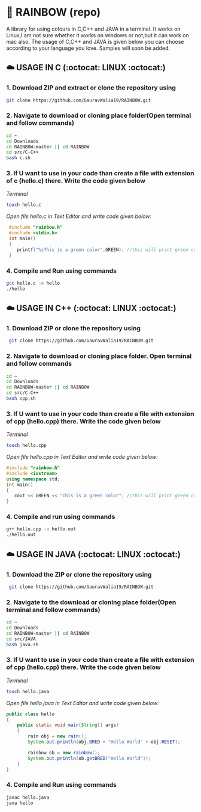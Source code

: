 # :rainbow: RAINBOW (repo)

A library for using colours in C,C++ and JAVA in a terminal. It works on Linux,I am  not sure whether it works on windows or not,but it can work on mac also. The usage of C,C++ and JAVA is given below you can choose according to your language you love. Samples will soon be added.

## :cloud: USAGE IN C (:octocat: LINUX :octocat:)

### 1. Download ZIP and extract or clone the repository using

```bash
git clone https://github.com/GauravWalia19/RAINBOW.git
```

### 2. Navigate to download or cloning place folder(Open terminal and follow commands)

```bash
cd ~
cd Downloads
cd RAINBOW-master || cd RAINBOW
cd src/C-C++
bash c.sh
```

### 3. If U want to use in your code than create a file with extension of c (hello.c) there. Write the code given below

*Terminal*

```bash
touch hello.c
```

 *Open file hello.c in Text Editor and write code given below:*

```c
 #include "rainbow.h"
 #include <stdio.h>
 int main()
 {
 	printf("%sThis is a green color",GREEN); //this will print green color text
 }
```

### 4. Compile and Run using commands

```bash
gcc hello.c -o hello
./hello
```

## :cloud: USAGE IN C++ (:octocat: LINUX :octocat:)

### 1. Download ZIP or clone the repository using

```bash
 git clone https://github.com/GauravWalia19/RAINBOW.git
```

### 2. Navigate to download or cloning place folder. Open terminal and follow commands

```bash
cd ~
cd Downloads
cd RAINBOW-master || cd RAINBOW
cd src/C-C++
bash cpp.sh
```

### 3. If U want to use in your code than create a file with extension of cpp (hello.cpp) there. Write the code given below

*Terminal*

```bash
touch hello.cpp
```

*Open file hello.cpp in Text Editor and write code given below:*

```c++
#include "rainbow.h"
#include <iostream>
using namespace std;
int main()
{
   cout << GREEN << "This is a green color"; //this will print green color text
}
```

### 4. Compile and run using commands

```bash
g++ hello.cpp -o hello.out
./hello.out
```

## :cloud: USAGE IN JAVA (:octocat: LINUX :octocat:)

### 1. Download the ZIP or clone the repository using

```bash
 git clone https://github.com/GauravWalia19/RAINBOW.git
```

### 2. Navigate to the download or cloning place folder(Open terminal and follow commands)

```bash
cd ~
cd Downloads
cd RAINBOW-master || cd RAINBOW
cd src/JAVA
bash java.sh
```

### 3. If U want to use in your code than create a file with extension of cpp (hello.cpp) there. Write the code given below

*Terminal*

```bash
touch hello.java
```

*Open file hello.java in Text Editor and write code given below:*

```java
public class hello
{
    public static void main(String[] args)
    {
        rain obj = new rain();
        System.out.println(obj.BRED + "Hello World" + obj.RESET);

        rainbow ob = new rainbow();
        System.out.println(ob.getBRED("Hello World"));
    }
}
```

### 4. Compile and Run using commands

```bash
javac hello.java
java hello
```